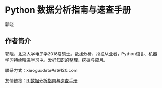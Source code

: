 # Python 数据分析指南与速查手册


郭晓



## 作者简介

郭晓，北京大学电子学2018届硕士。数据分析、挖掘从业者，Python语言、机器学习持续精进学习中。爱好知识的整理、挖掘与应用。

联系方式：xiaoguodata#at#126.com

友情链接：[R 数据分析指南与速查手册](https://bookdown.org/xiao/RAnalysisBook/)
